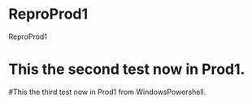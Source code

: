 # ReproProd1
ReproProd1

# This the second test now in Prod1.
#This the third test now in Prod1 from WindowsPowershell.
